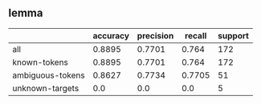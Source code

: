 
## lemma

|                  | accuracy | precision | recall | support |
|------------------|----------|-----------|--------|---------|
| all              | 0.8895   | 0.7701    | 0.764  | 172     |
| known-tokens     | 0.8895   | 0.7701    | 0.764  | 172     |
| ambiguous-tokens | 0.8627   | 0.7734    | 0.7705 | 51      |
| unknown-targets  | 0.0      | 0.0       | 0.0    | 5       |

